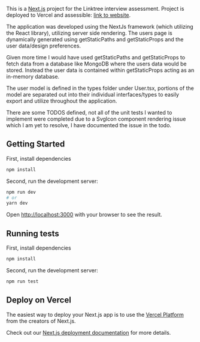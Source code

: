 This is a [Next.js](https://nextjs.org/) project for the Linktree interview assessment. Project is deployed to Vercel and assessible: [link to website](https://linktree-assessment.vercel.app/).

The application was developed using the NextJs framework (which utilizing the React library), utilizing server side rendering. The users page is dynamically generated using getStaticPaths and getStaticProps and the user data/design preferences.

Given more time I would have used getStaticPaths and getStaticProps to fetch data from a database like MongoDB where the users data would be stored. Instead the user data is contained within getStaticProps acting as an in-memory database.

The user model is defined in the types folder under User.tsx, portions of the model are separated out into their individual interfaces/types to easily export and utilize throughout the application.

There are some TODOS defined, not all of the unit tests I wanted to implement were completed due to a SvgIcon component rendering issue which I am yet to resolve, I have documented the issue in the todo.

## Getting Started

First, install dependencies
```bash
npm install
```

Second, run the development server:

```bash
npm run dev
# or
yarn dev
```

Open [http://localhost:3000](http://localhost:3000) with your browser to see the result.

## Running tests

First, install dependencies
```bash
npm install
```

Second, run the development server:

```bash
npm run test
```

## Deploy on Vercel

The easiest way to deploy your Next.js app is to use the [Vercel Platform](https://vercel.com/new?utm_medium=default-template&filter=next.js&utm_source=create-next-app&utm_campaign=create-next-app-readme) from the creators of Next.js.

Check out our [Next.js deployment documentation](https://nextjs.org/docs/deployment) for more details.

